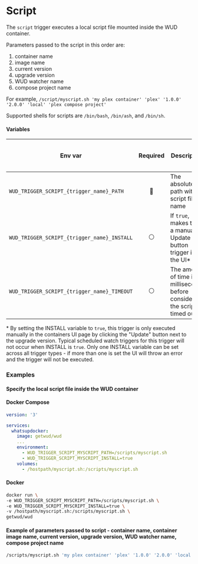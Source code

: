 # Script

The `script` trigger executes a local script file mounted inside the WUD container.

Parameters passed to the script in this order are:
1. container name
2. image name
3. current version
4. upgrade version
5. WUD watcher name
6. compose project name

For example, `/script/myscript.sh 'my plex container' 'plex' '1.0.0' '2.0.0' 'local' 'plex compose project'`

Supported shells for scripts are `/bin/bash`, `/bin/ash`, and `/bin/sh`.

#### Variables

| Env var                                       |    Required    | Description                                                                   | Supported values             | Default value when missing |
|-----------------------------------------------|:--------------:|-------------------------------------------------------------------------------|------------------------------|----------------------------|
| `WUD_TRIGGER_SCRIPT_{trigger_name}_PATH`      |  :red_circle:  | The absolute path with script file name                                       | Any local path               |                            |
| `WUD_TRIGGER_SCRIPT_{trigger_name}_INSTALL`   | :white_circle: | If `true`, makes this a manual Update button trigger in the UI\*              | `true`, `false`              | `false`                    |
| `WUD_TRIGGER_SCRIPT_{trigger_name}_TIMEOUT`   | :white_circle: | The amount of time in milliseconds before considering the script timed out    | integer in ms                | `300000` (5 minutes)       |

\* By setting the INSTALL variable to `true`, this trigger is only executed manually in the containers UI page by clicking the "Update" button next to the upgrade version. Typical scheduled watch triggers for this trigger will not occur when INSTALL is `true`. Only one INSTALL variable can be set across all trigger types - if more than one is set the UI will throw an error and the trigger will not be executed.

### Examples

#### Specify the local script file inside the WUD container

<!-- tabs:start -->
#### **Docker Compose**
```yaml
version: '3'

services:
  whatsupdocker:
    image: getwud/wud
    ...
    environment:
      - WUD_TRIGGER_SCRIPT_MYSCRIPT_PATH=/scripts/myscript.sh
      - WUD_TRIGGER_SCRIPT_MYSCRIPT_INSTALL=true
    volumes:
      - /hostpath/myscript.sh:/scripts/myscript.sh
```
#### **Docker**
```bash
docker run \
-e WUD_TRIGGER_SCRIPT_MYSCRIPT_PATH=/scripts/myscript.sh \
-e WUD_TRIGGER_SCRIPT_MYSCRIPT_INSTALL=true \
-v /hostpath/myscript.sh:/scripts/myscript.sh \
getwud/wud
```
<!-- tabs:end -->

#### Example of parameters passed to script - container name, container image name, current version, upgrade version, WUD watcher name, compose project name
```bash
/scripts/myscript.sh 'my plex container' 'plex' '1.0.0' '2.0.0' 'local' 'plex compose project'
```
